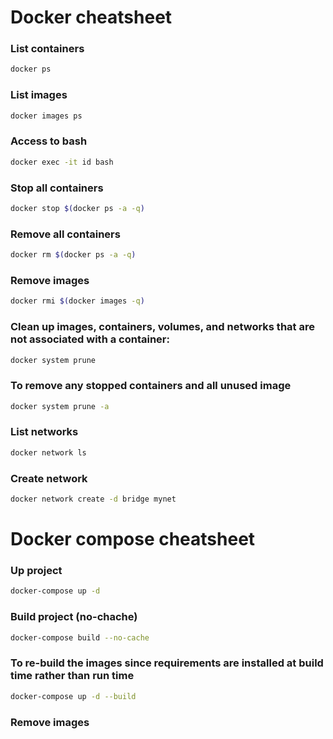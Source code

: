 # Docker cheatsheet

### List containers
```sh
docker ps
```

### List images
```sh
docker images ps
```

### Access to bash
```sh
docker exec -it id bash
```

### Stop all containers
```sh
docker stop $(docker ps -a -q)
```

### Remove all containers
```sh
docker rm $(docker ps -a -q)
```

### Remove images
```sh
docker rmi $(docker images -q)
```

### Clean up images, containers, volumes, and networks that are not associated with a container:
```sh
docker system prune
```

### To remove any stopped containers and all unused image
```sh
docker system prune -a
```

### List networks
```sh
docker network ls
```

### Create network
```sh
docker network create -d bridge mynet
```

# Docker compose cheatsheet

### Up project
```sh
docker-compose up -d
```

### Build project (no-chache)
```sh
docker-compose build --no-cache
```
### To re-build the images since requirements are installed at build time rather than run time
```sh
docker-compose up -d --build
```
### Remove images
